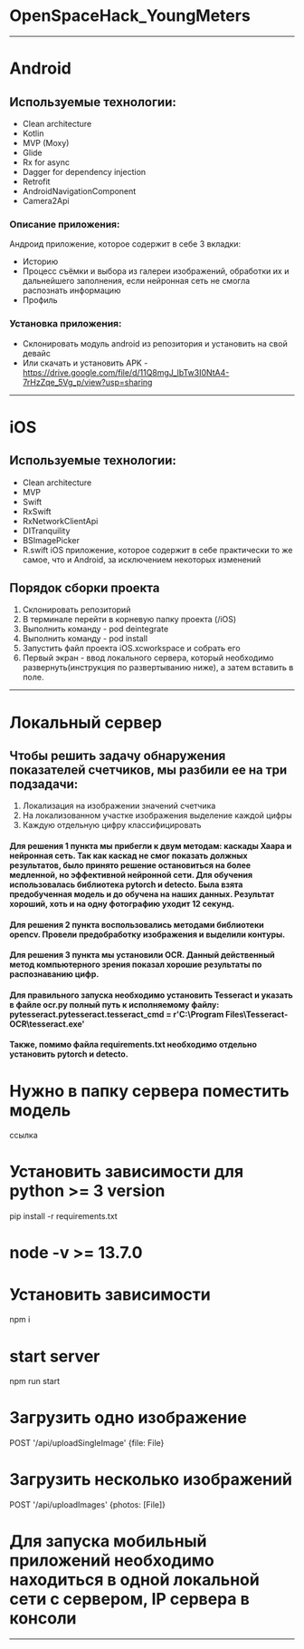 # OpenSpaceHack_YoungMeters

_____
# Android
## Используемые технологии:
* Clean architecture
* Kotlin 
* MVP (Moxy)
* Glide 
* Rx for async
* Dagger for dependency injection
* Retrofit
* AndroidNavigationComponent
* Camera2Api 

### Описание приложения:
Андроид приложение, которое содержит в себе 3 вкладки:
- Историю
- Процесс съёмки и выбора из галереи изображений, обработки их и дальнейшего заполнения, если нейронная сеть не смогла распознать информацию
- Профиль

### Установка приложения:
* Склонировать модуль android из репозитория и установить на свой девайс
* Или скачать и установить APK - https://drive.google.com/file/d/11Q8mgJ_lbTw3I0NtA4-7rHzZqe_5Vg_p/view?usp=sharing
_____
# iOS
## Используемые технологии:
* Clean architecture
* MVP
* Swift 
* RxSwift 
* RxNetworkClientApi
* DITranquility
* BSImagePicker
* R.swift
iOS приложение, которое содержит в себе практически то же самое, что и Android, за исключением некоторых изменений

## Порядок сборки проекта
1. Склонировать репозиторий
2. В терминале перейти в корневую папку проекта (/iOS)
3. Выполнить команду - pod deintegrate
4. Выполнить команду - pod install
5. Запустить файл проекта iOS.xcworkspace и собрать его
6. Первый экран - ввод локального сервера, который необходимо развернуть(инструкция по развертыванию ниже), а затем вставить в поле.
_____

# Локальный сервер
## Чтобы решить задачу обнаружения показателей счетчиков, мы разбили ее на три подзадачи:
1. Локализация на изображении значений счетчика
2. На локализованном участке изображения выделение каждой цифры
3. Каждую отдельную цифру классифицировать
#### Для решения 1 пункта мы прибегли к двум методам: каскады Хаара и нейронная сеть. Так как каскад не смог показать должных результатов, было принято решение остановиться на более медленной, но эффективной нейронной сети. Для обучения использовалась библиотека pytorch и detecto.  Была взята предобученная модель и до обучена на наших данных. Результат хороший, хоть и на одну фотографию уходит 12 секунд.
#### Для решения 2 пункта воспользовались методами библиотеки opencv. Провели предобработку изображения и выделили контуры.
#### Для решения 3 пункта мы установили OCR. Данный действенный метод компьютерного зрения показал хорошие результаты по распознаванию цифр.
#### Для правильного запуска необходимо установить Tesseract и указать в файле ocr.py полный путь к исполняемому файлу: pytesseract.pytesseract.tesseract_cmd = r'C:\\Program Files\\Tesseract-OCR\\tesseract.exe'
#### Также, помимо файла requirements.txt необходимо отдельно установить pytorch и detecto.
# Нужно в папку сервера поместить модель
ссылка
# Установить зависимости для python >= 3 version
pip install -r requirements.txt

# node -v >= 13.7.0

# Установить зависимости
npm i
# start server
npm run start

# Загрузить одно изображение
POST '/api/uploadSingleImage'
{file: File}

# Загрузить несколько изображений
POST '/api/uploadImages'
{photos: [File]}


# Для запуска мобильный приложений необходимо находиться в одной локальной сети с сервером, IP сервера в консоли
___
